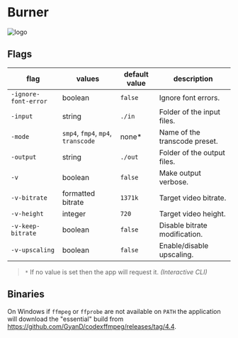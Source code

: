 # Burner

![logo](https://images.weserv.nl/?url=raw.githubusercontent.com/shiroi-usagi/burner/main/logo.png&w=64&mask=circle)

## Flags

| flag                 | values                            | default value  | description                   |
|----------------------|-----------------------------------|----------------|-------------------------------|
| `-ignore-font-error` | boolean                           | `false`        | Ignore font errors.           |
| `-input`             | string                            | `./in`         | Folder of the input files.    |
| `-mode`              | `smp4`, `fmp4`, `mp4`, `transcode`| none*          | Name of the transcode preset. |
| `-output`            | string                            | `./out`        | Folder of the output files.   |
| `-v`                 | boolean                           | `false`        | Make output verbose.          |
| `-v-bitrate`         | formatted bitrate                 | `1371k`        | Target video bitrate.         |
| `-v-height`          | integer                           | `720`          | Target video height.          |
| `-v-keep-bitrate`    | boolean                           | `false`        | Disable bitrate modification. |
| `-v-upscaling`       | boolean                           | `false`        | Enable/disable upscaling.     |

> `*` If no value is set then the app will request it. _(Interactive CLI)_

## Binaries

On Windows if `ffmpeg` or `ffprobe` are not available on `PATH` the application will download the "essential" build from https://github.com/GyanD/codexffmpeg/releases/tag/4.4.
